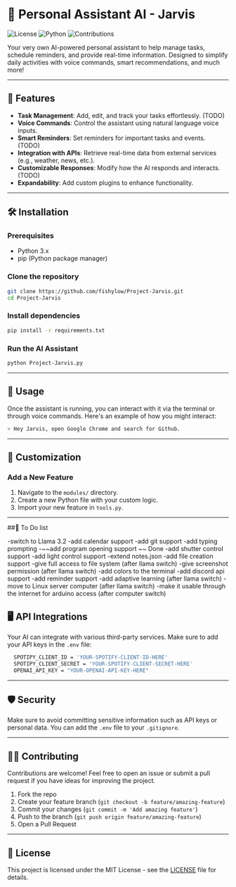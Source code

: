 # 🧠 Personal Assistant AI - Jarvis

![License](https://img.shields.io/github/license/fishylow/Project-Jarvis) ![Python](https://img.shields.io/badge/python-3.x-blue) ![Contributions](https://img.shields.io/badge/contributions-welcome-brightgreen)

Your very own AI-powered personal assistant to help manage tasks, schedule reminders, and provide real-time information. Designed to simplify daily activities with voice commands, smart recommendations, and much more!

---

## 🚀 Features

- **Task Management**: Add, edit, and track your tasks effortlessly. (TODO)
- **Voice Commands**: Control the assistant using natural language voice inputs.
- **Smart Reminders**: Set reminders for important tasks and events. (TODO)
- **Integration with APIs**: Retrieve real-time data from external services (e.g., weather, news, etc.).
- **Customizable Responses**: Modify how the AI responds and interacts. (TODO)
- **Expandability**: Add custom plugins to enhance functionality.

---

## 🛠️ Installation

### Prerequisites

- Python 3.x
- pip (Python package manager)

### Clone the repository

```bash
git clone https://github.com/fishylow/Project-Jarvis.git
cd Project-Jarvis
```

### Install dependencies

```bash
pip install -r requirements.txt
```

### Run the AI Assistant

```bash
python Project-Jarvis.py
```

---

## 📖 Usage

Once the assistant is running, you can interact with it via the terminal or through voice commands. Here's an example of how you might interact:

```bash
> Hey Jarvis, open Google Chrome and search for Github.
```

---

## 🧩 Customization

### Add a New Feature

1. Navigate to the `modules/` directory.
2. Create a new Python file with your custom logic.
3. Import your new feature in `tools.py`.

---

##📝 To Do list

-switch to Llama 3.2
-add calendar support
-add git support
-add typing prompting
-~~add program opening support ~~ Done
-add shutter control support
-add light control support
-extend notes.json
-add file creation support
-give full access to file system (after llama switch)
-give screenshot permission (after llama switch)
-add colors to the terminal
-add discord api support
-add reminder support
-add adaptive learning (after llama switch)
-move to Linux server computer (after llama switch)
-make it usable through the internet for arduino access (after computer switch)

## 🖥️ API Integrations

Your AI can integrate with various third-party services. Make sure to add your API keys in the `.env` file:

```bash
  SPOTIPY_CLIENT_ID = 'YOUR-SPOTIFY-CLIENT-ID-HERE'
  SPOTIPY_CLIENT_SECRET = 'YOUR-SPOTIFY-CLIENT-SECRET-HERE'
  OPENAI_API_KEY = "YOUR-OPENAI-API-KEY-HERE"
```

---

## 🛡️ Security

Make sure to avoid committing sensitive information such as API keys or personal data. You can add the `.env` file to your `.gitignore`.

---

## 🧑‍💻 Contributing

Contributions are welcome! Feel free to open an issue or submit a pull request if you have ideas for improving the project.

1. Fork the repo
2. Create your feature branch (`git checkout -b feature/amazing-feature`)
3. Commit your changes (`git commit -m 'Add amazing feature'`)
4. Push to the branch (`git push origin feature/amazing-feature`)
5. Open a Pull Request

---

## 📄 License

This project is licensed under the MIT License - see the [LICENSE](LICENSE) file for details.
